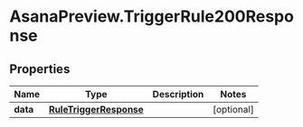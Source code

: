 # AsanaPreview.TriggerRule200Response

## Properties

Name | Type | Description | Notes
------------ | ------------- | ------------- | -------------
**data** | [**RuleTriggerResponse**](RuleTriggerResponse.md) |  | [optional] 


